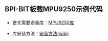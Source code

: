## BPI-BIT板载MPU9250示例代码

- 首先需要安装库：[MPU9250库](https://github.com/BPI-STEAM/MPU9250)

- 库安装方法：[安装方法(wiki)](https://github.com/BPI-STEAM/BPI-BIT-Arduino-IDE/wiki/Install_Lib#arduino-ide%E5%AE%89%E8%A3%85%E5%BA%93)